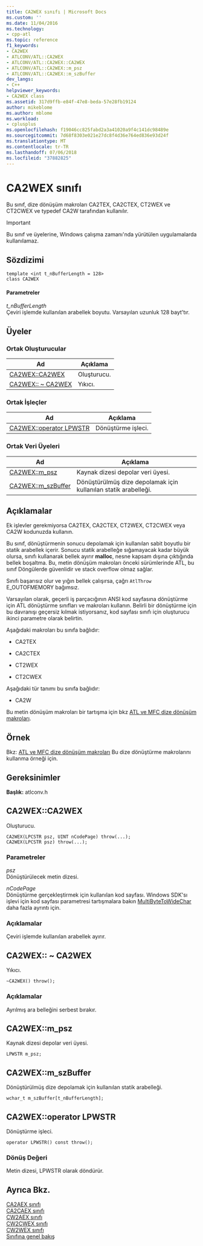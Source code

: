 ```yaml
---
title: CA2WEX sınıfı | Microsoft Docs
ms.custom: ''
ms.date: 11/04/2016
ms.technology:
- cpp-atl
ms.topic: reference
f1_keywords:
- CA2WEX
- ATLCONV/ATL::CA2WEX
- ATLCONV/ATL::CA2WEX::CA2WEX
- ATLCONV/ATL::CA2WEX::m_psz
- ATLCONV/ATL::CA2WEX::m_szBuffer
dev_langs:
- C++
helpviewer_keywords:
- CA2WEX class
ms.assetid: 317d9ffb-e84f-47e8-beda-57e28fb19124
author: mikeblome
ms.author: mblome
ms.workload:
- cplusplus
ms.openlocfilehash: f19046cc825fabd2a3a41020a9f4c141dc98489e
ms.sourcegitcommit: 7d68f8303e021e27dc8f4d36e764ed836e93d24f
ms.translationtype: MT
ms.contentlocale: tr-TR
ms.lasthandoff: 07/06/2018
ms.locfileid: "37882825"
---
```

# <a name="ca2wex-class"></a>CA2WEX sınıfı
Bu sınıf, dize dönüşüm makroları CA2TEX, CA2CTEX, CT2WEX ve CT2CWEX ve typedef CA2W tarafından kullanılır.  
  
> [!IMPORTANT]
>  Bu sınıf ve üyelerine, Windows çalışma zamanı'nda yürütülen uygulamalarda kullanılamaz.  
  
## <a name="syntax"></a>Sözdizimi  
  
```
template <int t_nBufferLength = 128>
class CA2WEX
```  
  
#### <a name="parameters"></a>Parametreler  
 *t_nBufferLength*  
 Çeviri işlemde kullanılan arabellek boyutu. Varsayılan uzunluk 128 bayt'tır.  
  
## <a name="members"></a>Üyeler  
  
### <a name="public-constructors"></a>Ortak Oluşturucular  
  
|Ad|Açıklama|  
|----------|-----------------|  
|[CA2WEX::CA2WEX](#ca2wex)|Oluşturucu.|  
|[CA2WEX:: ~ CA2WEX](#dtor)|Yıkıcı.|  
  
### <a name="public-operators"></a>Ortak İşleçler  
  
|Ad|Açıklama|  
|----------|-----------------|  
|[CA2WEX::operator LPWSTR](#operator_lpwstr)|Dönüştürme işleci.|  
  
### <a name="public-data-members"></a>Ortak Veri Üyeleri  
  
|Ad|Açıklama|  
|----------|-----------------|  
|[CA2WEX::m_psz](#m_psz)|Kaynak dizesi depolar veri üyesi.|  
|[CA2WEX::m_szBuffer](#m_szbuffer)|Dönüştürülmüş dize depolamak için kullanılan statik arabelleği.|  
  
## <a name="remarks"></a>Açıklamalar  
 Ek işlevler gerekmiyorsa CA2TEX, CA2CTEX, CT2WEX, CT2CWEX veya CA2W kodunuzda kullanın.  
  
 Bu sınıf, dönüştürmenin sonucu depolamak için kullanılan sabit boyutlu bir statik arabellek içerir. Sonucu statik arabelleğe sığamayacak kadar büyük olursa, sınıfı kullanarak bellek ayırır **malloc**, nesne kapsam dışına çıktığında bellek boşaltma. Bu, metin dönüşüm makroları önceki sürümlerinde ATL, bu sınıf Döngülerde güvenlidir ve stack overflow olmaz sağlar.  
  
 Sınıfı başarısız olur ve yığın bellek çalışırsa, çağrı `AtlThrow` E_OUTOFMEMORY bağımsız.  
  
 Varsayılan olarak, geçerli iş parçacığının ANSI kod sayfasına dönüştürme için ATL dönüştürme sınıfları ve makroları kullanın. Belirli bir dönüştürme için bu davranışı geçersiz kılmak istiyorsanız, kod sayfası sınıfı için oluşturucu ikinci parametre olarak belirtin.  
  
 Aşağıdaki makroları bu sınıfa bağlıdır:  
  
- CA2TEX  
  
- CA2CTEX  
  
- CT2WEX  
  
- CT2CWEX  
  
 Aşağıdaki tür tanımı bu sınıfa bağlıdır:  
  
- CA2W  
  
 Bu metin dönüşüm makroları bir tartışma için bkz [ATL ve MFC dize dönüşüm makroları](string-conversion-macros.md).  
  
## <a name="example"></a>Örnek  
 Bkz: [ATL ve MFC dize dönüşüm makroları](string-conversion-macros.md) Bu dize dönüştürme makrolarını kullanma örneği için.  
  
## <a name="requirements"></a>Gereksinimler  
 **Başlık:** atlconv.h  
  
##  <a name="ca2wex"></a>  CA2WEX::CA2WEX  
 Oluşturucu.  
  
```
CA2WEX(LPCSTR psz, UINT nCodePage) throw(...);
CA2WEX(LPCSTR psz) throw(...);
```  
  
### <a name="parameters"></a>Parametreler  
 *psz*  
 Dönüştürülecek metin dizesi.  
  
 *nCodePage*  
 Dönüştürme gerçekleştirmek için kullanılan kod sayfası. Windows SDK'sı işlevi için kod sayfası parametresi tartışmalara bakın [MultiByteToWideChar](http://msdn.microsoft.com/library/windows/desktop/dd319072) daha fazla ayrıntı için.  
  
### <a name="remarks"></a>Açıklamalar  
 Çeviri işlemde kullanılan arabellek ayırır.  
  
##  <a name="dtor"></a>  CA2WEX:: ~ CA2WEX  
 Yıkıcı.  
  
```
~CA2WEX() throw();
```  
  
### <a name="remarks"></a>Açıklamalar  
 Ayrılmış ara belleğini serbest bırakır.  
  
##  <a name="m_psz"></a>  CA2WEX::m_psz  
 Kaynak dizesi depolar veri üyesi.  
  
```
LPWSTR m_psz;
```  
  
##  <a name="m_szbuffer"></a>  CA2WEX::m_szBuffer  
 Dönüştürülmüş dize depolamak için kullanılan statik arabelleği.  
  
```
wchar_t m_szBuffer[t_nBufferLength];
```  
  
##  <a name="operator_lpwstr"></a>  CA2WEX::operator LPWSTR  
 Dönüştürme işleci.  
  
```  
operator LPWSTR() const throw();
```  
  
### <a name="return-value"></a>Dönüş Değeri  
 Metin dizesi, LPWSTR olarak döndürür.  
  
## <a name="see-also"></a>Ayrıca Bkz.  
 [CA2AEX sınıfı](../../atl/reference/ca2aex-class.md)   
 [CA2CAEX sınıfı](../../atl/reference/ca2caex-class.md)   
 [CW2AEX sınıfı](../../atl/reference/cw2aex-class.md)   
 [CW2CWEX sınıfı](../../atl/reference/cw2cwex-class.md)   
 [CW2WEX sınıfı](../../atl/reference/cw2wex-class.md)   
 [Sınıfına genel bakış](../../atl/atl-class-overview.md)
